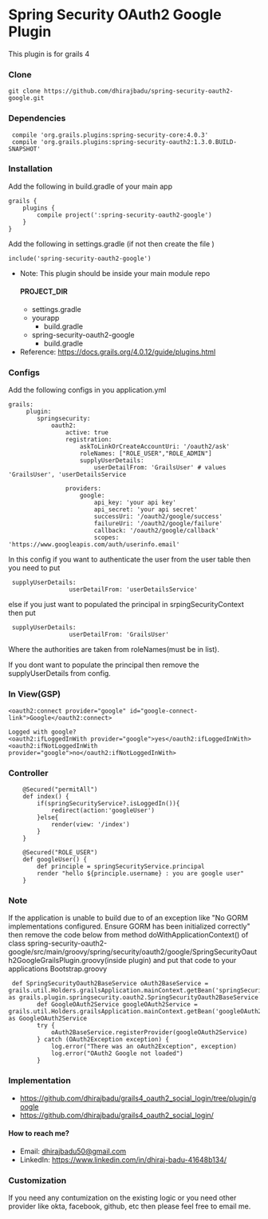 # Spring Security OAuth2 Google Plugin
This plugin is for grails 4
### Clone
```
git clone https://github.com/dhirajbadu/spring-security-oauth2-google.git
```

### Dependencies
````
 compile 'org.grails.plugins:spring-security-core:4.0.3'
 compile 'org.grails.plugins:spring-security-oauth2:1.3.0.BUILD-SNAPSHOT'
````
### Installation
Add the following in build.gradle of your main app
```
grails {
    plugins {
        compile project(':spring-security-oauth2-google')
    }
}
```
Add the following in settings.gradle (if not then create the file )
````
include('spring-security-oauth2-google')
````
* Note: This plugin should be inside your main module repo
   #### PROJECT_DIR
    - settings.gradle
    - yourapp
        - build.gradle
    - spring-security-oauth2-google
        - build.gradle
* Reference: https://docs.grails.org/4.0.12/guide/plugins.html    
### Configs
Add the following configs in you application.yml
````
grails:
     plugin:
        springsecurity:
            oauth2:
                active: true
                registration:
                    askToLinkOrCreateAccountUri: '/oauth2/ask'
                    roleNames: ["ROLE_USER","ROLE_ADMIN"]
                    supplyUserDetails:
                        userDetailFrom: 'GrailsUser' # values 'GrailsUser', 'userDetailsService

                providers:
                    google:
                        api_key: 'your api key'
                        api_secret: 'your api secret'
                        successUri: '/oauth2/google/success'
                        failureUri: '/oauth2/google/failure'
                        callback: '/oauth2/google/callback'
                        scopes: 'https://www.googleapis.com/auth/userinfo.email'
````
In this config if you want to authenticate the user from the user table then you need to put
````
 supplyUserDetails:
                 userDetailFrom: 'userDetailsService'

````
else if you just want to populated the principal in srpingSecurityContext then put
````
 supplyUserDetails:
                 userDetailFrom: 'GrailsUser'

````
Where the authorities are taken from roleNames(must be in list).

If you dont want to populate the principal then remove the supplyUserDetails from config.
### In View(GSP)
````
<oauth2:connect provider="google" id="google-connect-link">Google</oauth2:connect>

Logged with google?
<oauth2:ifLoggedInWith provider="google">yes</oauth2:ifLoggedInWith>
<oauth2:ifNotLoggedInWith provider="google">no</oauth2:ifNotLoggedInWith>
````
### Controller
````
    @Secured("permitAll")
    def index() {
        if(springSecurityService?.isLoggedIn()){
            redirect(action:'googleUser')
        }else{
            render(view: '/index')
        }
    }

    @Secured("ROLE_USER")
    def googleUser() {
        def principle = springSecurityService.principal
        render "hello ${principle.username} : you are google user"
    }
````
### Note
If the application is unable to build due to of an exception like "No GORM implementations configured. Ensure GORM has been initialized correctly" then remove the code below from  method doWithApplicationContext() of class spring-security-oauth2-google/src/main/groovy/spring/security/oauth2/google/SpringSecurityOauth2GoogleGrailsPlugin.groovy(inside plugin) and put that code to your applications Bootstrap.groovy
````
 def SpringSecurityOauth2BaseService oAuth2BaseService = grails.util.Holders.grailsApplication.mainContext.getBean('springSecurityOauth2BaseService') as grails.plugin.springsecurity.oauth2.SpringSecurityOauth2BaseService
        def GoogleOAuth2Service googleOAuth2Service = grails.util.Holders.grailsApplication.mainContext.getBean('googleOAuth2Service') as GoogleOAuth2Service
        try {
            oAuth2BaseService.registerProvider(googleOAuth2Service)
        } catch (OAuth2Exception exception) {
            log.error("There was an oAuth2Exception", exception)
            log.error("OAuth2 Google not loaded")
        }
````
### Implementation
* https://github.com/dhirajbadu/grails4_oauth2_social_login/tree/plugin/google
* https://github.com/dhirajbadu/grails4_oauth2_social_login/


#### How to reach me?
* Email: dhirajbadu50@gmail.com
* LinkedIn: https://www.linkedin.com/in/dhiraj-badu-41648b134/

### Customization
If you need any contumization on the existing logic or you need other provider like okta, facebook, github, etc then please feel free to email me.

